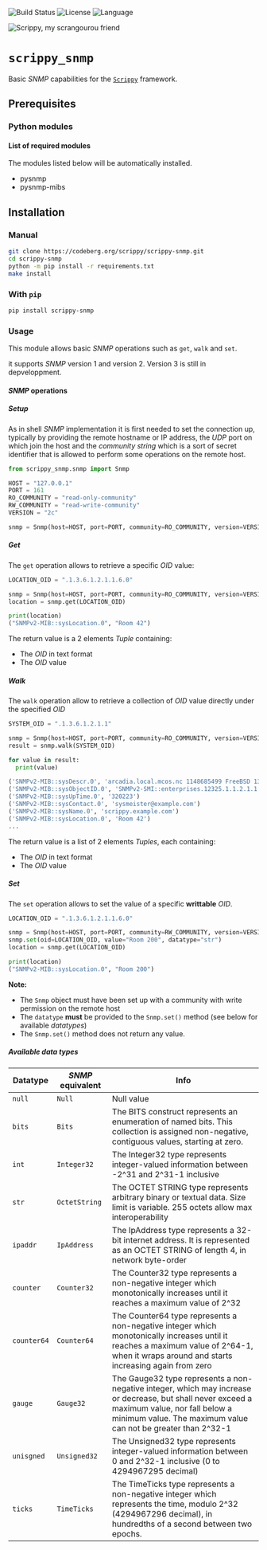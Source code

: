 
![Build Status](https://drone-ext.mcos.nc/api/badges/scrippy/scrippy-snmp/status.svg) ![License](https://img.shields.io/static/v1?label=license&color=orange&message=MIT) ![Language](https://img.shields.io/static/v1?label=language&color=informational&message=Python)


![Scrippy, my scrangourou friend](./scrippy-snmp.png "Scrippy, my scrangourou friend")

# `scrippy_snmp`

Basic *SNMP* capabilities for the [`Scrippy`](https://codeberg.org/scrippy) framework.

## Prerequisites

### Python modules

#### List of required modules

The modules listed below will be automatically installed.

- pysnmp
- pysnmp-mibs

## Installation

### Manual

```bash
git clone https://codeberg.org/scrippy/scrippy-snmp.git
cd scrippy-snmp
python -m pip install -r requirements.txt
make install
```

### With `pip`

```bash
pip install scrippy-snmp
```

### Usage

This module allows basic *SNMP* operations such as `get`, `walk` and `set`.

it supports *SNMP* version 1 and version 2.  Version 3 is still in depveloppment.

#### *SNMP* operations

##### Setup

As in shell *SNMP* implementation it is first needed to set the connection up, typically by providing the remote hostname or IP address, the *UDP* port on which join the host and the *community string* which is a sort of secret identifier that is allowed to perform some operations on the remote host.

```python
from scrippy_snmp.snmp import Snmp

HOST = "127.0.0.1"
PORT = 161
RO_COMMUNITY = "read-only-community"
RW_COMMUNITY = "read-write-community"
VERSION = "2c"

snmp = Snmp(host=HOST, port=PORT, community=RO_COMMUNITY, version=VERSION)
```

##### Get

The `get` operation allows to retrieve a specific *OID* value:

```python
LOCATION_OID = ".1.3.6.1.2.1.1.6.0"

snmp = Snmp(host=HOST, port=PORT, community=RO_COMMUNITY, version=VERSION)
location = snmp.get(LOCATION_OID)

print(location)
("SNMPv2-MIB::sysLocation.0", "Room 42")
```

The return value is a 2 elements *Tuple* containing:
- The *OID* in text format
- The *OID* value


##### Walk

The `walk` operation allow to retrieve a collection of *OID* value directly under the specified *OID*

```python
SYSTEM_OID = ".1.3.6.1.2.1.1"

snmp = Snmp(host=HOST, port=PORT, community=RO_COMMUNITY, version=VERSION)
result = snmp.walk(SYSTEM_OID)

for value in result:
  print(value)

('SNMPv2-MIB::sysDescr.0', 'arcadia.local.mcos.nc 1148685499 FreeBSD 13.2-RELEASE')
('SNMPv2-MIB::sysObjectID.0', 'SNMPv2-SMI::enterprises.12325.1.1.2.1.1')
('SNMPv2-MIB::sysUpTime.0', '320223')
('SNMPv2-MIB::sysContact.0', 'sysmeister@example.com')
('SNMPv2-MIB::sysName.0', 'scrippy.example.com')
('SNMPv2-MIB::sysLocation.0', 'Room 42')
...
```

The return value is a list of 2 elements *Tuples*, each containing:
- The *OID* in text format
- The *OID* value


##### Set

The `set` operation allows to set the value of a specific **writtable** *OID*.

```python
LOCATION_OID = ".1.3.6.1.2.1.1.6.0"

snmp = Snmp(host=HOST, port=PORT, community=RW_COMMUNITY, version=VERSION)
snmp.set(oid=LOCATION_OID, value="Room 200", datatype="str")
location = snmp.get(LOCATION_OID)

print(location)
("SNMPv2-MIB::sysLocation.0", "Room 200")
```

**Note:**

- The `Snmp` object must have been set up with a community with write permission on the remote host
- The `datatype` **must** be provided to the `Snmp.set()` method (see below for available *datatypes*)
- The `Snmp.set()` method does not return any value.

##### Available data types

| Datatype | *SNMP* equivalent | Info |
| --- | ---- | ------------- |
| `null` | `Null` | Null value |
| `bits` | `Bits` | The BITS construct represents an enumeration of named bits. This collection is assigned non-negative, contiguous values, starting at zero.   |
| `int` | `Integer32` | The Integer32 type represents integer-valued information between -2^31 and 2^31-1 inclusive |
| `str` | `OctetString` | The OCTET STRING type represents arbitrary binary or textual data. Size limit is variable. 255 octets allow max interoperability |
| `ipaddr` | `IpAddress` | The IpAddress type represents a 32-bit internet address. It is represented as an OCTET STRING of length 4, in network byte-order |
| `counter` | `Counter32` | The Counter32 type represents a non-negative integer which monotonically increases until it reaches a maximum value of 2^32 |
| `counter64` | `Counter64` | The Counter64 type represents a non-negative integer which monotonically increases until it reaches a maximum value of 2^64-1, when it wraps around and starts increasing again from zero |
| `gauge` | `Gauge32` | The Gauge32 type represents a non-negative integer, which may increase or decrease, but shall never exceed a maximum value, nor fall below a minimum value. The maximum value can not be greater than 2^32-1 |
| `unisgned` | `Unsigned32` | The Unsigned32 type represents integer-valued information between 0 and 2^32-1 inclusive (0 to 4294967295 decimal) |
| `ticks` | `TimeTicks` | The TimeTicks type represents a non-negative integer which represents the time, modulo 2^32 (4294967296 decimal), in hundredths of a second between two epochs. |
